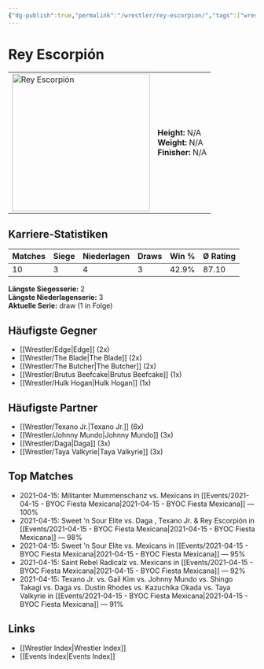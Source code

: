 ```yaml
---
{"dg-publish":true,"permalink":"/wrestler/rey-escorpion/","tags":["wrestler"],"noteIcon":"","created":"2025-08-11T09:33:20.607+02:00"}
---
```



# Rey Escorpión

<table>
<tr>
<td><img src="Rey Escorpión.png" width="280" alt="Rey Escorpión"></td>
<td>
<b>Height:</b> N/A<br>
<b>Weight:</b> N/A<br>
<b>Finisher:</b> N/A<br>
</td>
</tr>
</table>

## Karriere-Statistiken

| Matches | Siege | Niederlagen | Draws | Win % | Ø Rating |
|---------|-------|-------------|-------|-------|-----------|
| 10 | 3 | 4 | 3 | 42.9% | 87.10 |

**Längste Siegesserie:** 2<br>**Längste Niederlagenserie:** 3<br>**Aktuelle Serie:** draw (1 in Folge)


## Häufigste Gegner
- [[Wrestler/Edge\|Edge]] (2x)
- [[Wrestler/The Blade\|The Blade]] (2x)
- [[Wrestler/The Butcher\|The Butcher]] (2x)
- [[Wrestler/Brutus Beefcake\|Brutus Beefcake]] (1x)
- [[Wrestler/Hulk Hogan\|Hulk Hogan]] (1x)

## Häufigste Partner
- [[Wrestler/Texano Jr.\|Texano Jr.]] (6x)
- [[Wrestler/Johnny Mundo\|Johnny Mundo]] (3x)
- [[Wrestler/Daga\|Daga]] (3x)
- [[Wrestler/Taya Valkyrie\|Taya Valkyrie]] (3x)

## Top Matches
- 2021-04-15: Militanter Mummenschanz vs. Mexicans in [[Events/2021-04-15 - BYOC Fiesta Mexicana\|2021-04-15 - BYOC Fiesta Mexicana]] — 100%
- 2021-04-15: Sweet 'n Sour Elite vs. Daga , Texano Jr. & Rey Escorpión in [[Events/2021-04-15 - BYOC Fiesta Mexicana\|2021-04-15 - BYOC Fiesta Mexicana]] — 98%
- 2021-04-15: Sweet 'n Sour Elite vs. Mexicans in [[Events/2021-04-15 - BYOC Fiesta Mexicana\|2021-04-15 - BYOC Fiesta Mexicana]] — 95%
- 2021-04-15: Saint Rebel Radicalz vs. Mexicans in [[Events/2021-04-15 - BYOC Fiesta Mexicana\|2021-04-15 - BYOC Fiesta Mexicana]] — 92%
- 2021-04-15: Texano Jr. vs. Gail Kim vs. Johnny Mundo vs. Shingo Takagi vs. Daga  vs. Dustin Rhodes vs. Kazuchika Okada vs. Taya Valkyrie in [[Events/2021-04-15 - BYOC Fiesta Mexicana\|2021-04-15 - BYOC Fiesta Mexicana]] — 91%

## Links
- [[Wrestler Index\|Wrestler Index]]
- [[Events Index\|Events Index]]
